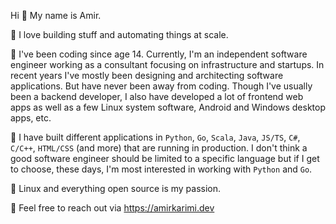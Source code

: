Hi :wave: My name is Amir.

🔨 I love building stuff and automating things at scale.

:floppy_disk: I've been coding since age 14. Currently, I'm an independent software engineer working as a consultant focusing on infrastructure and startups. In recent years I've mostly been designing and architecting software applications. But have never been away from coding. Though I've usually been a backend developer, I also have developed a lot of frontend web apps as well as a few Linux system software, Android and Windows desktop apps, etc.

🧰 I have built different applications in `Python`, `Go`, `Scala`, `Java`, `JS/TS`, `C#`, `C/C++`, `HTML/CSS` (and more) that are running in production. I don't think a good software engineer should be limited to a specific language but if I get to choose, these days, I'm most interested in working with `Python` and `Go`.

:penguin: Linux and everything open source is my passion.

:speech_balloon: Feel free to reach out via https://amirkarimi.dev
